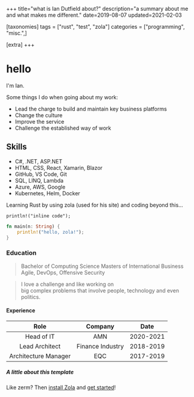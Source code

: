 +++
title="what is Ian Dutfield about?"
description="a summary about me and what makes me different."
date=2019-08-07
updated=2021-02-03

[taxonomies]
tags = ["rust", "test", "zola"]
categories = ["programming", "misc.",]

[extra]
+++

# hello

I'm Ian.

Some things I do when going about my work:
- Lead the charge to build and maintain key business platforms
- Change the culture
- Improve the service
- Challenge the established way of work
  
  

  
## Skills

- C#, .NET, ASP.NET
- HTML, CSS, React, Xamarin, Blazor
- GitHub, VS Code, Git
- SQL, LINQ, Lambda
- Azure, AWS, Google
- Kubernetes, Helm, Docker

Learning Rust by using zola (used for his site) and coding beyond this...

`println!("inline code");`

```rs
fn main(n: String) {
    println!("hello, zola!");
}
```

### Education

> Bachelor of Computing Science
> Masters of International Business
> Agile, DevOps, Offensive Security

> I love a challenge and like working on  
> big complex problems that involve people,
> technology and even politics.

#### Experience

| Role | Company    | Date    |
|:-----:|:---------:|------|
| Head of IT | AMN    | 2020-2021 |
| Lead Architect | Finance Industry | 2018-2019  |
| Architecture Manager | EQC | 2017-2019  |

##### A little about this template
  
Like zerm? Then [install
Zola](https://www.getzola.org/documentation/getting-started/installation/) and
[get started](https://www.getzola.org/documentation/themes/installing-and-using-themes/#installing-a-theme)!

[^1]: fork? port? a little bit of the former, more of the latter?
